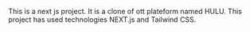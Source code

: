 This is a next js project. It is a clone of ott plateform named HULU. This project has used technologies NEXT.js and Tailwind CSS.
